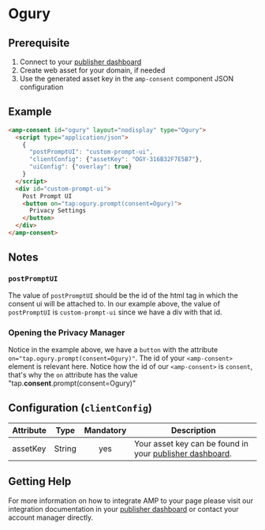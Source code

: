 <!---
Copyright 2019 The AMP HTML Authors. All Rights Reserved.

Licensed under the Apache License, Version 2.0 (the "License");
you may not use this file except in compliance with the License.
You may obtain a copy of the License at

      http://www.apache.org/licenses/LICENSE-2.0

Unless required by applicable law or agreed to in writing, software
distributed under the License is distributed on an "AS-IS" BASIS,
WITHOUT WARRANTIES OR CONDITIONS OF ANY KIND, either express or implied.
See the License for the specific language governing permissions and
limitations under the License.
-->

# Ogury

## Prerequisite

1. Connect to your [publisher dashboard](http://publishers.ogury.co/)
1. Create web asset for your domain, if needed
1. Use the generated asset key in the `amp-consent` component JSON configuration

## Example

```html
<amp-consent id="ogury" layout="nodisplay" type="Ogury">
  <script type="application/json">
    {
      "postPromptUI": "custom-prompt-ui",
      "clientConfig": {"assetKey": "OGY-316B32F7E5B7"},
      "uiConfig": {"overlay": true}
    }
  </script>
  <div id="custom-prompt-ui">
    Post Prompt UI
    <button on="tap:ogury.prompt(consent=Ogury)">
      Privacy Settings
    </button>
  </div>
</amp-consent>
```

## Notes

### `postPromptUI`

The value of `postPromptUI` should be the id of the html tag in which the consent ui will be attached to. In our example above, the value of `postPromptUI` is `custom-prompt-ui` since we have a div with that id.

### Opening the Privacy Manager

Notice in the example above, we have a `button` with the attribute `on="tap.ogury.prompt(consent=Ogury)"`. The id of your `<amp-consent>` element is relevant here. Notice how the id of our `<amp-consent>` is `consent`, that's why the `on` attribute has the value "tap.**consent**.prompt(consent=Ogury)"

## Configuration (`clientConfig`)

| Attribute |  Type  | Mandatory | Description                                                                             |
| --------- | :----: | :-------: | --------------------------------------------------------------------------------------- |
| assetKey  | String |    yes    | Your asset key can be found in your [publisher dashboard](http://publishers.ogury.co/). |

## Getting Help

For more information on how to integrate AMP to your page please visit our integration documentation in your [publisher dashboard](http://publishers.ogury.co/) or contact your account manager directly.
